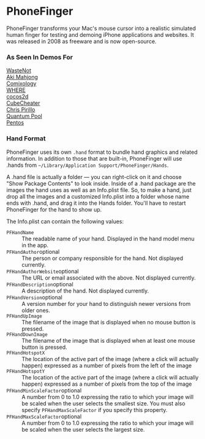 # PhoneFinger

PhoneFinger transforms your Mac's mouse cursor into a realistic simulated human finger for testing and demoing iPhone applications and websites. It was released in 2008 as freeware and is now open-source.


### As Seen In Demos For
 <a href="http://www.kismetworldwide.com/WasteNot/">WasteNot</a><br/>
                <a href="http://www.ambrosiasw.com/games/akimobile/">Aki Mahjong</a><br/>
                <a href="http://www.youtube.com/watch?v=eB-bh55OrbQ">Comixology</a><br/>
                <a href="http://www.youtube.com/watch?v=eGCa2QAhC2A">WHERE</a><br/>
                <a href="http://www.youtube.com/watch?v=JjDTpWFl2kA">cocos2d</a><br/>
                <a href="http://cubecheater.efaller.com/">CubeCheater</a><br/>
                <a href="http://www.youtube.com/watch?v=3H8SeTyYXkY">Chris Pirillo</a><br/>
                <a href="http://www.youtube.com/watch?v=J2HdUuM_2Gk">Quantum Pool</a><br/>
                <a href="http://www.pentopuzzle.com/">Pentos</a>
 
 
### Hand Format
 <p>PhoneFinger uses its own <code>.hand</code> format to bundle hand graphics and related information. In addition to those that are built-in, PhoneFinger will use .hands from <code>~/Library/Application Support/PhoneFinger/Hands</code>.</p>

<p>A .hand file is actually a folder &mdash; you can right-click on it and choose &quot;Show Package Contents&quot; to look inside. Inside of a .hand package are the images the hand uses as well as an Info.plist file. So, to make a hand, just drop all the images and a customized Info.plist into a folder whose name ends with .hand, and drag it into the Hands folder. You'll have to restart PhoneFinger for the hand to show up.</p>

The Info.plist can contain the following values:
<dl class="plist-guide">
<dt><code>PFHandName</code></dt>
<dd>The readable name of your hand. Displayed in the hand model menu in the app.</dd>
<dt><code>PFHandAuthor</code><span class="opt">optional</span></dt>
<dd>The person or company responsible for the hand. Not displayed currently.</dd>
<dt><code>PFHandAuthorWebsite</code><span class="opt">optional</span></dt>
<dd>The URL or email associated with the above. Not displayed currently.</dd>
<dt><code>PFHandDescription</code><span class="opt">optional</span></dt>
<dd>A description of the hand. Not displayed currently.</dd>
<dt><code>PFHandVersion</code><span class="opt">optional</span></dt>
<dd>A version number for your hand to distinguish newer versions from older ones.</dd>
<dt><code>PFHandUpImage</code></dt>
<dd>The filename of the image that is displayed when no mouse button is pressed.</dd>
<dt><code>PFHandDownImage</code></dt>
<dd>The filename of the image that is displayed when at least one mouse button is pressed.</dd>
<dt><code>PFHandHotspotX</code></dt>
<dd>The location of the active part of the image (where a click will actually happen) expressed as a number of pixels from the left of the image </dd>
<dt><code>PFHandHotspotY</code></dt>
<dd>The location of the active part of the image (where a click will actually happen) expressed as a number of pixels from the top of the image </dd>
<dt><code>PFHandMinScaleFactor</code><span class="opt">optional</span></dt>
<dd>A number from 0 to 1.0 expressing the ratio to which your image will be scaled when the user selects the smallest size. You must also specify <code>PFHandMaxScaleFactor</code> if you specify this property.</dd>
<dt><code>PFHandMaxScaleFactor</code><span class="opt">optional</span></dt>
<dd>A number from 0 to 1.0 expressing the ratio to which your image will be scaled when the user selects the largest size.</dd>
</dl>
